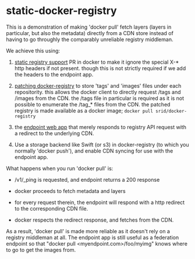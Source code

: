 static-docker-registry
======================

This is a demonstration of making 'docker pull' fetch layers (layers in
particular, but also the metadata) directly from a CDN store instead of having
to go throughly the comparably unreliable registry middleman.

We achieve this using:

1. [static registry support](https://github.com/dotcloud/docker/pull/4607) PR
   in docker to make it ignore the special X-* http headers if not present.
   though this is not strictly required if we add the headers to the endpoint app.

2. [patching
   docker-registry](https://github.com/ActiveState/docker-registry/commit/002bf256e7)
   to store 'tags' and 'images' files under each repositority. this allows the
   docker client to directly request /tags and /images from the CDN. the /tags
   file in particular is required as it is not possible to enumerate the /tag_*
   files from the CDN. the patched registry is made available as a docker
   image; `docker pull srid/docker-registry`

3. the [endpoint web
   app](https://github.com/ActiveState/static-docker-registry/blob/master/endpoint)
   that merely responds to registry API request with a redirect to the underlying
   CDN.

4. Use a storage backend like Swift (or s3) in docker-registry (to which you
   normally 'docker push'), and enable CDN syncing for use with the endpoint app.

What happens when you run 'docker pull' is:

* /v1/_ping is requested, and endpoint returns a 200 response

* docker proceeds to fetch metadata and layers

* for every request therein, the endpoint will respond with a http redirect to
  the corresponding CDN file.

* docker respects the redirect response, and fetches from the CDN.

As a result, 'docker pull' is made more reliable as it doesn't rely on a
registry middleman at all. The endpoint app is still useful as a federation
endpoint so that "docker pull <myendpoint.com>/foo/myimg" knows where to go to
get the images from.


